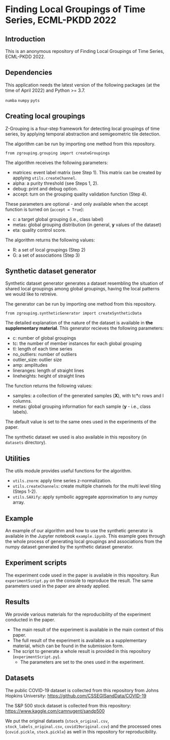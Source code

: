 # Finding Local Groupings of Time Series, ECML-PKDD 2022

## Introduction

This is an anonymous repository of Finding Local Groupings of Time Series, ECML-PKDD 2022.

## Dependencies

This application needs the latest version of the following packages (at the time of April 2022) and Python >= 3.7.

`numba`
`numpy`
`pyts`

## Creating local groupings 

Z-Grouping is a four-step framework for detecting local groupings of time series, by applying temporal abstraction and semigeometric tile detection.

The algorithm can be run by importing one method from this repository.

`from zgrouping.grouping import createGroupings`

The algorithm receives the following parameters:
- matrices: event label matrix (see Step 1). This matrix can be created by applying `utils.createChannel`.
- alpha: a purity threshold (see Steps 1, 2).
- debug: print and debug option.
- accept: turn on the grouping quality validation function (Step 4).

These parameters are optional - and only available when the accept function is turned on (`accept = True`):
- c: a target global grouping (i.e., class label)
- metas: global grouping distribution (in general, **y** values of the dataset)
- eta: quality control score.

The algorithm returns the following values:
- R: a set of local groupings (Step 2)
- G: a set of associations (Step 3)

## Synthetic dataset generator

Synthetic dataset generator generates a dataset resembling the situation of shared local groupings among global groupings, having the local patterns we would like to retreive.

The generator can be run by importing one method from this repository.

`from zgrouping.syntheticGenerator import createSyntheticData`

The detailed explanation of the nature of the dataset is available in **the supplementary material**. This generator recieves the following parameters:
- c: number of global groupings
- tc: the number of member instances for each global grouping
- tl: length of each time series
- no_outliers: number of outliers
- outlier_size: outlier size
- amp: amplitudes
- lineranges: length of straight lines
- lineheights: height of straight lines

The function returns the following values:
- samples: a collection of the generated samples (**X**), with tc*c rows and l columns.
- metas: global grouping information for each sample (**y** - i.e., class labels).

The default value is set to the same ones used in the experiments of the paper.

The synthetic dataset we used is also available in this repository (in `datasets` directory).

## Utilities

The utils module provides useful functions for the algorithm.

- `utils.znorm`: apply time series z-normalization.
- `utils.createChannels`: create multiple channels for the multi level tiling (Steps 1-2).
- `utils.SAXify`: apply symbolic aggregate approximation to any numpy array.

## Example

An example of our algorithm and how to use the synthetic generator is available in the Jupyter notebook `example.ipynb`.
This example goes through the whole process of generating local groupings and associations from the numpy dataset generated by the synthetic dataset generator.


## Experiment scripts

The experiment code used in the paper is available in this repository. Run `experimentScript.py` on the console to reproduce the result. 
The same parameters used in the paper are already applied. 

## Results

We provide various materials for the reproducibility of the experiment conducted in the paper.

- The main result of the experiment is available in the main context of this paper.
- The full result of the experiment is available as a supplementary material, which can be found in the submission form.
- The script to generate a whole result is provided in this repository (`experimentScript.py`).
  - The parameters are set to the ones used in the experiment.

## Datasets

The public COVID-19 dataset is collected from this repository from Johns Hopkins University:
https://github.com/CSSEGISandData/COVID-19

The S&P 500 stock dataset is collected from this repository:
https://www.kaggle.com/camnugent/sandp500

We put the original datasets (`stock_original.csv`, `stock_labels_original.csv`, `covid19original.csv`) and the processed ones (`covid.pickle`, `stock.pickle`) as well in this repository for reproducibility.
